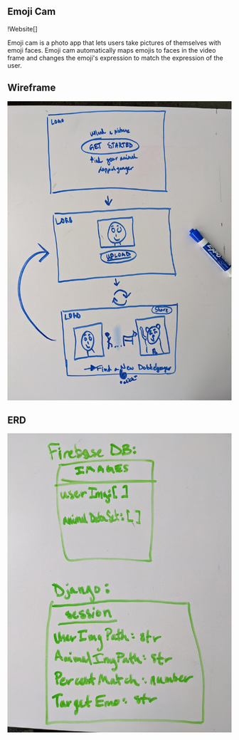 ## Emoji Cam

!Website[]

Emoji cam is a photo app that lets users take pictures of themselves with emoji faces. Emoji cam automatically maps emojis to faces in the video frame and changes the emoji's expression to match the expression of the user.

## Wireframe 
![Wireframe](/assets/Wireframe.jpg)


## ERD

![ERD](/assets/ERD.jpg)

